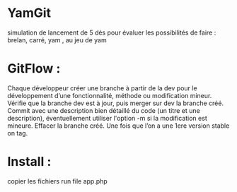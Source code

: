 # YamGit
simulation de lancement de 5 dés pour évaluer les possibilités de faire : brelan, carré, yam ,  au jeu de yam

# GitFlow :
Chaque développeur créer une branche à partir de la dev pour le développement d’une fonctionnalité, méthode ou modification mineur.
Vérifie que la branche dev est à jour, puis merger sur dev la branche créé.
Commit avec une description bien détaillé du code (un titre et une description), éventuellement utiliser l'option -m si la modification est mineure.
Effacer la branche créé.
Une fois que l’on a une 1ere version stable on tag.

# Install :
copier les fichiers
run file app.php
